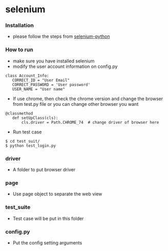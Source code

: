 # selenium

### Installation
 - please follow the steps from [selenium-python](https://selenium-python.readthedocs.io/installation.html)
 
### How to run
 - make sure you have installed selenium
 - modify the user account information on config.py
 ```
 class Account_Info:
    CORRECT_ID = "User Email"
    CORRECT_PASSWORD = 'User password'
    USER_NAME = "User name"
 ```
 - If use chrome, then check the chrome version and change the browser from test.py file or you can change other browser you want
 ```
@classmethod
    def setUpClass(cls):
        cls.driver = Path.CHROME_74  # change driver of browser here
 ```
 - Run test case
 ```
 $ cd test_suit/
 $ python test_login.py
 ```

### driver
 - A folder to put browser driver

### page
 - Use page object to separate the web view
 
### test_suite
 - Test case will be put in this folder
 
 ### config.py
  - Put the config setting arguments
